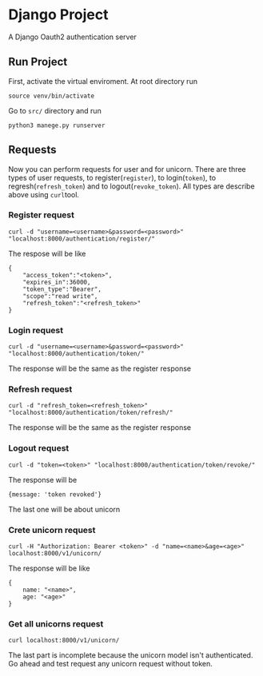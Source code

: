 # Django Project

A Django Oauth2 authentication server 

## Run Project

First, activate the virtual enviroment. At root directory run
```
source venv/bin/activate
```

Go to ```src/``` directory and run

```
python3 manege.py runserver
```

## Requests
Now you can perform requests for user and for unicorn. There are three types of user requests, to register(```register```), to login(```token```), to regresh(```refresh_token```) and to logout(```revoke_token```). All types are describe above using ```curl```tool.

### Register request

```
curl -d "username=<username>&password=<password>" "localhost:8000/authentication/register/"
```
The respose will be like

```
{
    "access_token":"<token>",
    "expires_in":36000,
    "token_type":"Bearer",
    "scope":"read write",
    "refresh_token":"<refresh_token>"
}
```


### Login request

```
curl -d "username=<username>&password=<password>" "localhost:8000/authentication/token/"
```

The response will be the same as the register response

### Refresh request

```
curl -d "refresh_token=<refresh_token>" "localhost:8000/authentication/token/refresh/"
```

The response will be the same as the register response

### Logout request

```
curl -d "token=<token>" "localhost:8000/authentication/token/revoke/"
```

The response will be

```
{message: 'token revoked'}
```

The last one will be about unicorn

### Crete unicorn request

```
curl -H "Authorization: Bearer <token>" -d "name=<name>&age=<age>" localhost:8000/v1/unicorn/
```

The response will be like
``` 
{
    name: "<name>",
    age: "<age>"
}
```

### Get all unicorns request

```
curl localhost:8000/v1/unicorn/
```



The last part is incomplete because the unicorn model isn't authenticated. Go ahead and test request any unicorn request without token.